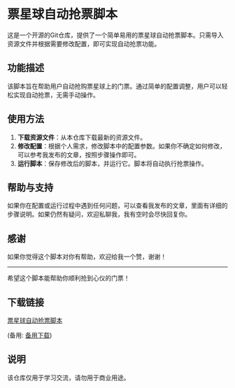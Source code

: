 # 票星球自动抢票脚本

这是一个开源的Git仓库，提供了一个简单易用的票星球自动抢票脚本。只需导入资源文件并根据需要修改配置，即可实现自动抢票功能。

## 功能描述

该脚本旨在帮助用户自动抢购票星球上的门票。通过简单的配置调整，用户可以轻松实现自动抢票，无需手动操作。

## 使用方法

1. **下载资源文件**：从本仓库下载最新的资源文件。
2. **修改配置**：根据个人需求，修改脚本中的配置参数。如果你不确定如何修改，可以参考我发布的文章，按照步骤操作即可。
3. **运行脚本**：保存修改后的脚本，并运行它。脚本将自动执行抢票操作。

## 帮助与支持

如果你在配置或运行过程中遇到任何问题，可以查看我发布的文章，里面有详细的步骤说明。如果仍然有疑问，欢迎私聊我，我有空时会尽快回复你。

## 感谢

如果你觉得这个脚本对你有帮助，欢迎给我一个赞，谢谢！

---

希望这个脚本能帮助你顺利抢到心仪的门票！

## 下载链接
[票星球自动抢票脚本](https://pan.quark.cn/s/6a39d52afa9d) 

(备用: [备用下载](https://pan.baidu.com/s/1TZLcFFwGa_9B8vE5yR1LFg?pwd=1234))

## 说明

该仓库仅用于学习交流，请勿用于商业用途。
